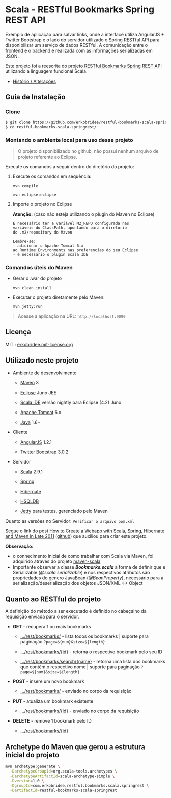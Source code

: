 # Scala - RESTful Bookmarks Spring REST API

Exemplo de aplicação para salvar links, onde a interface utiliza AngularJS + Twitter Bootstrap e o lado do servidor utilizado o Spring RESTful API para disponibilizar um serviço de dados RESTful. A comunicação entre o frontend e o backend é realizada com as informações serializadas em JSON.

Este projeto foi a reescrita do projeto [RESTful Bookmarks Spring REST API](https://github.com/erkobridee/restful-bookmarks-springrest) utilizando a linguagem funcional Scala.

* [Histório / Alterações](https://github.com/erkobridee/restful-bookmarks-scala-springrest/releases)


## Guia de Instalação

### Clone

```bash
$ git clone https://github.com/erkobridee/restful-bookmarks-scala-springrest.git
$ cd restful-bookmarks-scala-springrest/
```

### Montando o ambiente local para uso desse projeto

> O projeto disponibilizado no github, não possui nenhum arquivo de projeto referente ao Eclipse.

Execute os comandos a seguir dentro do diretório do projeto:

1. Execute os comandos em sequência:
	
	`mvn compile` 
	
	`mvn eclipse:eclipse`
	
2. Importe o projeto no Eclipse

	**Atenção:** (caso não esteja utilizando o plugin do Maven no Eclipse)

	```
	É necessário ter a variável M2_REPO configurada nas 
	variáveis do ClassPath, apontando para o diretório 
	do .m2/repository do Maven
	
	Lembre-se:
	- adicionar o Apache Tomcat 6.x
	ao Runtime Environments nas preferencias do seu Eclipse
	- é necessário o plugin Scala IDE
	```

### Comandos úteis do Maven

* Gerar o .war do projeto

	`mvn clean install`

* Executar o projeto diretamente pelo Maven:

	`mvn jetty:run`

> Acesse a aplicação na URL: `http://localhost:9090`


## Licença

MIT : [erkobridee.mit-license.org](http://erkobridee.mit-license.org)


## Utilizado neste projeto

* Ambiente de desenvolvimento

	* [Maven](http://maven.apache.org/) 3

	* [Eclipse](http://eclipse.org/) Juno JEE

	* [Scala IDE](http://scala-ide.org/download/nightly.html) versão nightly para Eclipse (4.2) Juno

	* [Apache Tomcat](http://tomcat.apache.org/) 6.x

	* [Java](http://www.java.com/) 1.6+

* Cliente

	* [AngularJS](http://angularjs.org/) 1.2.1

	* [Twitter Bootstrap](http://getbootstrap.com/) 3.0.2

* Servidor

	* [Scala](http://www.scala-lang.org/) 2.9.1 

	* [Spring](http://spring.io/)

	* [Hibernate](http://www.hibernate.org/)

	* [HSQLDB](http://hsqldb.org/)

	* [Jetty](http://www.eclipse.org/jetty/) para testes, gerenciado pelo Maven


Quanto as versões no Servidor: `Verificar o arquivo pom.xml`
	
Segue o link do post [How to Create a Webapp with Scala, Spring, Hibernate and Maven in Late 2011](http://grahamhackingscala.blogspot.com.br/2011/08/scala-spring-hibernate-maven-webapp.html) ([github](https://github.com/GrahamLea/scala-spring-hibernate-maven-webapp)) que auxiliou para criar este projeto.

**Observação:** 

* o conhecimento inicial de como trabalhar com Scala via Maven, foi adquirido através do projeto [maven-scala](https://github.com/erkobridee/maven-scala)
* Importante observar a classe ***Bookmarks.scala*** a forma de definir que é Serializable (*@scala.serializable*) e nos respectivos atributos são propriedades do genero JavaBean (*@BeanProperty*), necessário para a serialização/deserialização dos objetos JSON/XML <-> Object


## Quanto ao RESTful do projeto

A definição do método a ser executado é definido no cabeçalho da requisição enviada para o servidor.

* **GET** - recupera 1 ou mais bookmarks

	* [.../rest/bookmarks/]() - lista todos os bookmarks | suporte para paginação `?page=${num}&size=${length}`

	* [.../rest/bookmarks/{id}]() - retorna o respectivo bookmark pelo seu ID

	* [.../rest/bookmarks/search/{name}]() - retorna uma lista dos bookmarks que contém o respectivo nome | suporte para paginação `?page=${num}&size=${length}`

* **POST** - insere um novo bookmark

	* [.../rest/bookmarks/]() - enviado no corpo da requisição

* **PUT** - atualiza um bookmark existente

	* [.../rest/bookmarks/{id}]() - enviado no corpo da requisição

* **DELETE** - remove 1 bookmark pelo ID

	* [.../rest/bookmarks/{id}]() 


## Archetype do Maven que gerou a estrutura inicial do projeto

```bash
mvn archetype:generate \
  -DarchetypeGroupId=org.scala-tools.archetypes \
  -DarchetypeArtifactId=scala-archetype-simple \
  -Dversion=1.0 \
  -DgroupId=com.erkobridee.restful.bookmarks.scala.springrest \
  -DartifactId=restful-bookmarks-scala-springrest
```


